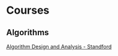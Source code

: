 # Courses

## Algorithms

<a href="https://www.coursera.org/learn/algorithm-design-analysis">Algorithm Design and Analysis - Standford</a>

